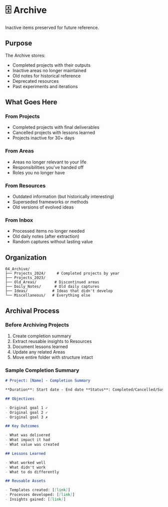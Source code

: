 # 🗄️ Archive

Inactive items preserved for future reference.

## Purpose

The Archive stores:

- Completed projects with their outputs
- Inactive areas no longer maintained
- Old notes for historical reference
- Deprecated resources
- Past experiments and iterations

## What Goes Here

### From Projects

- Completed projects with final deliverables
- Cancelled projects with lessons learned
- Projects inactive for 30+ days

### From Areas

- Areas no longer relevant to your life
- Responsibilities you've handed off
- Roles you no longer have

### From Resources

- Outdated information (but historically interesting)
- Superseded frameworks or methods
- Old versions of evolved ideas

### From Inbox

- Processed items no longer needed
- Old daily notes (after extraction)
- Random captures without lasting value

## Organization

```
04_Archive/
├── Projects_2024/     # Completed projects by year
├── Projects_2023/
├── Old_Areas/        # Discontinued areas
├── Daily_Notes/      # Old daily captures
├── Ideas/           # Ideas that didn't develop
└── Miscellaneous/   # Everything else
```

## Archival Process

### Before Archiving Projects

1. Create completion summary
2. Extract reusable insights to Resources
3. Document lessons learned
4. Update any related Areas
5. Move entire folder with structure intact

### Sample Completion Summary

```markdown
# Project: [Name] - Completion Summary

**Duration**: Start date - End date **Status**: Completed/Cancelled/Suspended

## Objectives

- Original goal 1 ✓
- Original goal 2 ✓
- Original goal 3 ✗

## Key Outcomes

- What was delivered
- What impact it had
- What value was created

## Lessons Learned

- What worked well
- What didn't work
- What to do differently

## Reusable Assets

- Templates created: [[link]]
- Processes developed: [[link]]
- Insights gained: [[link]]
